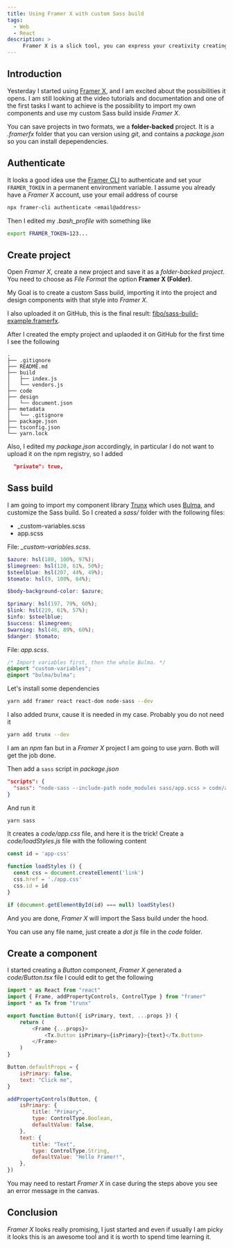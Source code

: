```yaml
---
title: Using Framer X with custom Sass build
tags:
  - Web
  - React
description: >
     Framer X is a slick tool, you can express your creativity creating not only design mockups but also React components from real code. Is it possible to use your own Sass build?
---
```


## Introduction

Yesterday I started using [Framer X](https://www.framer.com), and I am excited about the possibilities it opens. I am still looking at the video tutorials and documentation and one of the first tasks I want to achieve is the possibility to import my own components and use my custom Sass build inside *Framer X*.

You can save projects in two formats, we a **folder-backed** project. It is a *.framerfx* folder that you can version using *git*, and contains a *package.json* so you can install depependencies.

## Authenticate

It looks a good idea use the [Framer CLI](https://www.npmjs.com/package/framer-cli) to authenticate and set your `FRAMER_TOKEN` in a permanent environment variable. I assume you already have a *Framer X* account, use your email address of course

```bash
npx framer-cli authenticate <email@address>
```

Then I edited my *.bash_profile* with something like

```bash
export FRAMER_TOKEN=123...
```

## Create project

Open *Framer X*, create a new project and save it as a *folder-backed project*. You need to choose as *File Format* the option **Framer X (Folder)**.

My Goal is to create a custom Sass build, importing it into the project and design components with that style into *Framer X*.

I also uploaded it on GitHub, this is the final result: [fibo/sass-build-example.framerfx](https://github.com/fibo/sass-build-example.framerfx).

After I created the empty project and uplaoded it on GitHub for the first time I see the following

```
.
├── .gitignore
├── README.md
├── build
│   ├── index.js
│   └── vendors.js
├── code
├── design
│   └── document.json
├── metadata
│   └── .gitignore
├── package.json
├── tsconfig.json
└── yarn.lock
```

Also, I edited my *package.json* accordingly, in particular I do not want to upload it on the npm registry, so I added

```json
  "private": true,
```

## Sass build

I am going to import my component library [Trunx](https://trunx.dev) which uses [Bulma](https://bulma.io), and customize the Sass build. So I created a *sass/* folder with the following files:

* _custom-variables.scss
* app.scss

File: *_custom-variables.scss*.

```scss
$azure: hsl(180, 100%, 97%);
$limegreen: hsl(120, 61%, 50%);
$steelblue: hsl(207, 44%, 49%);
$tomato: hsl(9, 100%, 64%);

$body-background-color: $azure;

$primary: hsl(197, 79%, 60%);
$link: hsl(219, 61%, 57%);
$info: $steelblue;
$success: $limegreen;
$warning: hsl(48, 89%, 60%);
$danger: $tomato;
```

File: *app.scss*.

```scss
/* Import variables first, then the whole Bulma. */
@import "custom-variables";
@import "bulma/bulma";
```

Let's install some dependencies

```bash
yarn add framer react react-dom node-sass --dev
```

I also added *trunx*, cause it is needed in my case. Probably you do not need it

```bash
yarn add trunx --dev
```

<div class="paper warning">
  I am an <em>npm</em> fan but in a <em>Framer X</em> project I am going to use <em>yarn</em>. Both will get the job done.
</div>

Then add a `sass` script in *package.json*

```json
"scripts": {
  "sass": "node-sass --include-path node_modules sass/app.scss > code/app.css"
}
```

And run it

```bash
yarn sass
```

It creates a *code/app.css* file, and here it is the trick! Create a *code/loadStyles.js* file with the following content

```js
const id = 'app-css'

function loadStyles () {
  const css = document.createElement('link')
  css.href = './app.css'
  css.id = id
}

if (document.getElementById(id) === null) loadStyles()
```

And you are done, *Framer X* will import the Sass build under the hood.

<div class="paper info">
 You can use any file name, just create a <em>dot js</em> file in the <em>code</em> folder.
</div>

## Create a component

I started creating a *Button* component, *Framer X* generated a *code/Button.tsx* file I could edit to get the following

```js
import * as React from "react"
import { Frame, addPropertyControls, ControlType } from "framer"
import * as Tx from "trunx"

export function Button({ isPrimary, text, ...props }) {
    return (
        <Frame {...props}>
            <Tx.Button isPrimary={isPrimary}>{text}</Tx.Button>
        </Frame>
    )
}

Button.defaultProps = {
    isPrimary: false,
    text: "Click me",
}

addPropertyControls(Button, {
    isPrimary: {
        title: "Primary",
        type: ControlType.Boolean,
        defaultValue: false,
    },
    text: {
        title: "Text",
        type: ControlType.String,
        defaultValue: "Hello Framer!",
    },
})
```

<div class="paper warning">
  You may need to restart <em>Framer X</em> in case during the steps above you see an error message in the canvas.
</div>

## Conclusion

*Framer X* looks really promising, I just started and even if usually I am picky it looks this is an awesome tool and it is worth to spend time learning it.

